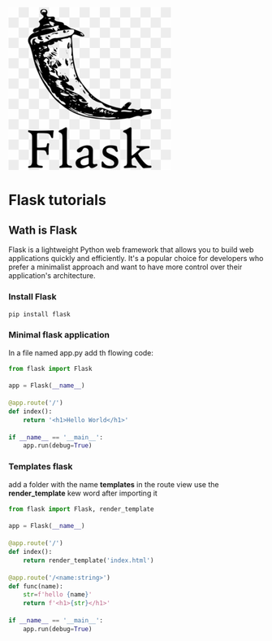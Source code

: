![Headder](logo.png)

# Flask tutorials
## Wath is Flask
Flask is a lightweight Python web framework that allows you to build web applications quickly and efficiently. It's a popular choice for developers who prefer a minimalist approach and want to have more control over their application's architecture.
### Install Flask

```
pip install flask
```
### Minimal flask application
In a file named app.py add th flowing code:

```python
from flask import Flask

app = Flask(__name__)

@app.route('/')
def index():
    return '<h1>Hello World</h1>'

if __name__ == '__main__':
    app.run(debug=True)

```
### Templates flask
add a folder with the name __templates__
in the route view use the __render_template__ kew word after importing it
```python
from flask import Flask, render_template

app = Flask(__name__)

@app.route('/')
def index():
    return render_template('index.html')

@app.route('/<name:string>')
def func(name):
    str=f'hello {name}'
    return f'<h1>{str}</h1>'
    
if __name__ == '__main__':
    app.run(debug=True)

```
